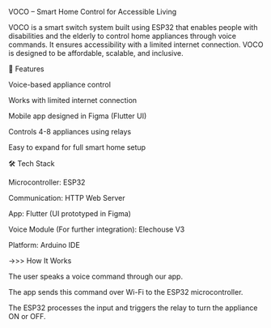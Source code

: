  VOCO – Smart Home Control for Accessible Living 
 
 VOCO is a smart switch system built using ESP32 that enables people with disabilities and the elderly to control home appliances through voice commands. 
 It ensures accessibility with a limited internet connection. VOCO is designed to be affordable, scalable, and inclusive.

🔧 Features

Voice-based appliance control

Works with limited internet connection

Mobile app designed in Figma (Flutter UI)

Controls 4-8 appliances using relays

Easy to expand for full smart home setup

🛠 Tech Stack

Microcontroller: ESP32

Communication: HTTP Web Server

App: Flutter (UI prototyped in Figma)

Voice Module (For further integration): Elechouse V3

Platform: Arduino IDE

->>> How It Works

The user speaks a voice command through our app.

The app sends this command over Wi-Fi to the ESP32 microcontroller.

The ESP32 processes the input and triggers the relay to turn the appliance ON or OFF.

